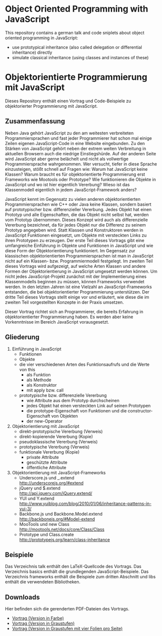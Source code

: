 Object Oriented Programming with JavaScript
===========================================

This repository contains a german talk and code sniplets about object
oriented programming in JavaScript:
* use prototypical inheritance (also called delegation or
  differential inheritance) directly
* simulate classical inheritance (using classes and instances of these)


Objektorientierte Programmierung mit JavaScript
===============================================

Dieses Repository enthält einen Vortrag und Code-Beispiele zu
objektorierter Programmierung mit JavaScript.

Zusammenfassung
---------------

Neben Java gehört JavaScript zu den am weitesten verbreiteten
Programmiersprachen und fast jeder Programmierer hat  schon mal einige
Zeilen eigenen JavaScript-Code in eine Website eingebunden. Zu den
Stärken von JavaScript gehört neben der extrem weiten Verbreitung in
aktuellen Browsern auch die niedrige Einstiegshürde. Auf der anderen
Seite wird JavaScript aber gerne belächelt und nicht als vollwertige
Programmiersprache wahrgenommen. Wer versucht, tiefer in diese Sprache
einzusteigen, stößt schnell auf Fragen wie: Warum hat JavaScript keine
Klassen? Warum braucht es für objektorientierte Programmierung erst
Frameworks wie Mootools oder Prototype? Wie funktionieren die Objekte
in JavaScript und wo ist hier eigentlich Vererbung? Wieso ist das
Klassenmodell eigentlich in jedem JavaScript-Framework anders?

JavaScript kennt im Gegensatz zu vielen anderen objektorientierten
Programmiersprachen wie C++ oder Java keine Klassen, sondern basiert
auf prototypischer bzw. differenzieller Vererbung. Jedes Objekt hat
einen Prototyp und alle Eigenschaften, die das Objekt nicht selbst
hat, werden vom Prototyp übernommen. Dieses Konzept wird auch als
differenzielle Vererbung bezeichnet, da für jedes Objekt nur die
Differenz zu seinem Prototyp angegeben wird. Statt Klassen und
Konstruktoren werden in JavaScript Funktionen eingesetzt, um Objekte
mit versteckten Links zu ihren Prototypen zu erzeugen. Der erste Teil
dieses Vortrags gibt eine umfangreiche Einführung in Objekte und
Funktionen in JavaScript und wie diese Form der Objektorientierung
funktioniert. Im Gegensatz zur klassischen objektorientierten
Programmiersprachen ist man in JavaScript nicht auf ein Klassen- bzw.
Programmiermodell festgelegt. Im zweiten Teil dieses Vortrags wird
aufgezeigt, auf welche Arten Klassen und andere Formen der
Objektorientierung in JavaScript umgesetzt werden können. Um nicht
jedes JavaScript-Projekt zunächst mit der Implementierung eines
Klassenmodells beginnen zu müssen, können Frameworks verwendet werden.
In den letzten Jahren ist eine Vielzahl an JavaScript-Frameworks
entstanden, die bei objektorientierter Programmierung unterstützen.
Der dritte Teil dieses Vortrags stellt einige vor und erläutert, wie
diese die im zweiten Teil vorgestellten Konzepte in der Praxis
umsetzen.

Dieser Vortrag richtet sich an Programmierer, die bereits Erfahrung in
objektorientierter Programmierung haben. Es werden aber keine
Vorkenntnisse im Bereich JavaScript vorausgesetzt.

Gliederung
----------

1. Einführung in JavaScript
   - Funktionen
   - Objekte
   - die vier verschiedenen Arten des Funktionsaufrufs und die Werte von this
     - als Funktion
     - als Methode
     - als Konstruktor
     - mit apply bzw. call
   - prototypische bzw. differenzielle Vererbung
     - wie Attribute aus dem Prototyp durchscheinen
     - jedes Objekt hat einen versteckten Link auf seinen Prototypen
     - die prototype-Eigenschaft von Funktionen und die
       constructor-Eigenschaft von Objekten
     - der new-Operator
2. Objektorientierung mit JavaScript
   - direkt-prototypische Vererbung (Verweis)
   - direkt-kopierende Vererbung (Kopie)
   - pseudoklassische Vererbung (Verweis)
   - prototypische Vererbung (Verweis)
   - funktionale Vererbung (Kopie)
     - private Attribute
     - geschützte Attribute
     - öffentliche Attribute
3. Objektorientierung mit JavaScript-Frameworks
   - Underscore.js und _.extend  
     http://underscorejs.org/#extend
   - jQuery und $.extend  
     http://api.jquery.com/jQuery.extend/
   - YUI und Y.extend  
     http://www.yuiblog.com/blog/2010/01/06/inheritance-patterns-in-yui-3/
   - Backbone.js und Backbone.Model.extend  
     http://backbonejs.org/#Model-extend
   - MooTools und new Class  
     http://mootools.net/docs/core/Class/Class
   - Prototype und Class.create  
     http://prototypejs.org/learn/class-inheritance
     
Beispiele
---------

Das Verzeichnis talk enthält den LaTeX-Quellcode des Vortrags. Das Verzeichnis
basics enthält die grundlegenden JavaScript-Beispiele. Das Verzeichnis
frameworks enthält die Beispiele zum dritten Abschnitt und libs enthält die
verwendeten Bibliotheken.

Downloads
---------

Hier befinden
sich die gerenderten PDF-Dateien des Vortrags.

* [Vortrag (Version in Farbe)](http://uni.mlte.de/downloads/js-oop.pdf)
* [Vortrag (Version in Graustufen)](http://uni.mlte.de/downloads/js-oop-bw.pdf)
* [Vortrag (Version in Graustufen mit vier Folien pro Seite)](http://uni.mlte.de/downloads/js-oop-bw-4on1.pdf)
